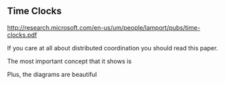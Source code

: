 ## Time Clocks

http://research.microsoft.com/en-us/um/people/lamport/pubs/time-clocks.pdf

If you care at all about distributed coordination you should read this paper.

The most important concept that it shows is

Plus, the diagrams are beautiful
